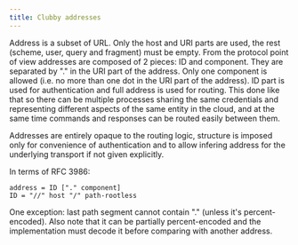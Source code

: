 ```yaml
---
title: Clubby addresses
---
```


Address is a subset of URL. Only the host and URI parts are used, the rest
(scheme, user, query and fragment) must be empty.  From the protocol point of
view addresses are composed of 2 pieces: ID and component. They are separated
by "." in the URI part of the address.  Only one component is allowed (i.e. no
more than one dot in the URI part of the address). ID part is used for
authentication and full address is used for routing. This done like that so
there can be multiple processes sharing the same credentials and representing
different aspects of the same entity in the cloud, and at the same time
commands and responses can be routed easily between them.

Addresses are entirely opaque to the routing logic, structure is imposed only
for convenience of authentication and to allow infering address for the
underlying transport if not given explicitly.

In terms of RFC 3986:

```
address = ID ["." component]
ID = "//" host "/" path-rootless
```

One exception: last path segment cannot contain "." (unless it's
percent-encoded). Also note that it can be partially percent-encoded and the
implementation must decode it before comparing with another address.
